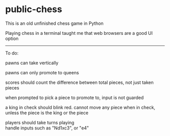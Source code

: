 # public-chess


This is an old unfinished chess game in Python

Playing chess in a terminal taught me that web browsers are a good UI option

-----
To do:

pawns can take vertically

pawns can only promote to queens

scores should count the difference between total pieces, not just taken pieces

when prompted to pick a piece to promote to, input is not guarded

a king in check should blink red. 
cannot move any piece when in check, unless the piece is the king or the piece  

players should take turns playing  
handle inputs such as "Nd1xc3", or "e4"
